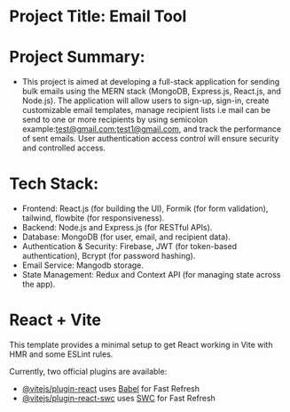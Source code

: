 # Project Title: Email Tool

# Project Summary:

- This project is aimed at developing a full-stack application for sending bulk emails using the MERN stack (MongoDB, Express.js, React.js, and Node.js). The application will allow users to sign-up, sign-in, create customizable email templates, manage recipient lists i.e mail can be send to one or more recipients by using semicolon example:test@gmail.com;test1@gmail.com, and track the performance of sent emails. User authentication access control will ensure security and controlled access.

# Tech Stack:

- Frontend: React.js (for building the UI), Formik (for form validation), tailwind, flowbite (for responsiveness).
- Backend: Node.js and Express.js (for RESTful APIs).
- Database: MongoDB (for user, email, and recipient data).
- Authentication & Security: Firebase, JWT (for token-based authentication), Bcrypt (for password hashing).
- Email Service: Mangodb storage.
- State Management: Redux and Context API (for managing state across the app).

# React + Vite

This template provides a minimal setup to get React working in Vite with HMR and some ESLint rules.

Currently, two official plugins are available:

- [@vitejs/plugin-react](https://github.com/vitejs/vite-plugin-react/blob/main/packages/plugin-react/README.md) uses [Babel](https://babeljs.io/) for Fast Refresh
- [@vitejs/plugin-react-swc](https://github.com/vitejs/vite-plugin-react-swc) uses [SWC](https://swc.rs/) for Fast Refresh

